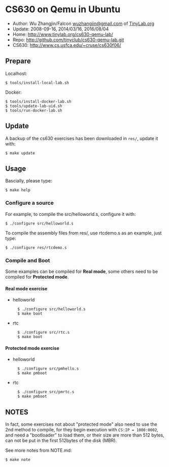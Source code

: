 # CS630 on Qemu in Ubuntu

- Author: Wu Zhangjin/Falcon <wuzhangjin@gmail.com> of [TinyLab.org](http://tinylab.org)
- Update: 2008-09-16, 2014/03/16, 2016/08/04
- Home: <http://www.tinylab.org/cs630-qemu-lab/>
- Repo: <http://github.com/tinyclub/cs630-qemu-lab.git>
- CS630: <http://www.cs.usfca.edu/~cruse/cs630f06/>

## Prepare

Localhost:

    $ tools/install-local-lab.sh

Docker:

    $ tools/install-docker-lab.sh
    $ tools/update-lab-uid.sh
    $ tools/run-docker-lab.sh

## Update

A backup of the cs630 exercises has been downloaded in `res/`, update it with:

    $ make update

## Usage

Bascially, please type:

    $ make help

### Configure a source

For example, to compile the src/helloworld.s, configure it with:

    $ ./configure src/helloworld.s

To compile the assembly files from res/, use rtcdemo.s as an example, just
type:

    $ ./configure res/rtcdemo.s

### Compile and Boot

Some examples can be compiled for **Real mode**, some others need to be
compiled for **Protected mode**.

#### **Real mode** exercise

- helloworld

        $ ./configure src/helloworld.s
        $ make boot

- rtc

        $ ./configure src/rtc.s
        $ make boot

#### **Protected mode** exercise

- helloworld

        $ ./configure src/pmhello.s
        $ make pmboot

- rtc

        $ ./configure src/pmrtc.s
        $ make pmboot

## NOTES

In fact, some exercises not about "protected mode" also need to use the
2nd method to compile, for they begin execution with `CS:IP = 1000:0002`, and
need a "bootloader" to load them, or their size are more than 512 bytes, can
not be put in the first 512bytes of the disk (MBR).

See more notes from NOTE.md:

    $ make note

